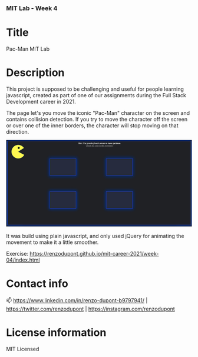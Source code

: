 ### MIT Lab - Week 4

# Title

Pac-Man MIT Lab

# Description

This project is supposed to be challenging and useful for people learning javascript, created as part of one of our assignments during the Full Stack Development career in 2021.

The page let's you move the iconic "Pac-Man" character on the screen and contains collision detection. If you try to move the character off the screen or over one of the inner borders, the character will stop moving on that direction.

<img src="./images/preview.jpg" />

It was build using plain javascript, and only used jQuery for animating the movement to make it a little smoother.

Exercise: https://renzodupont.github.io/mit-career-2021/week-04/index.html

# Contact info

📫 https://www.linkedin.com/in/renzo-dupont-b9797941/ | https://twitter.com/renzodupont | https://instagram.com/renzodupont

# License information

MIT Licensed
